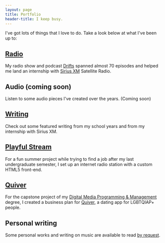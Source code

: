 ```yaml
---
layout: page
title: Portfolio
header-title: I keep busy.
---
```


I've got lots of things that I love to do. Take a look below at what I've been up to:

## [Radio](http://drifts.fm/)
My radio show and podcast [Drifts](http://drifts.fm/) spanned almost 70 episodes and helped me land an internship with [Sirius XM](http://siriusxm.com/) Satellite Radio.

## Audio (coming soon)
Listen to some audio pieces I've created over the years. (Coming soon)

## [Writing](/posts/)
Check out some featured writing from my school years and from my internship with Sirius XM.

## [Playful Stream](/portfolio/playful-stream/)
For a fun summer project while trying to find a job after my last undergraduate semester, I set up an internet radio station with a custom HTML5 front-end.

## [Quiver](/portfolio/quiver/)
For the capstone project of my [Digital Media Programming & Management](http://www.newpaltz.edu/ugc/las/comm_media/major_dmprog-mgmt.html) degree, I created a business plan for [Quiver](/portfolio/quiver/), a dating app for LGBTQIAP+ people.

## Personal writing
Some personal works and writing on music are available to read [by request](mailto:wil@wildonaldson.me?subject=Personal+writing+request).
